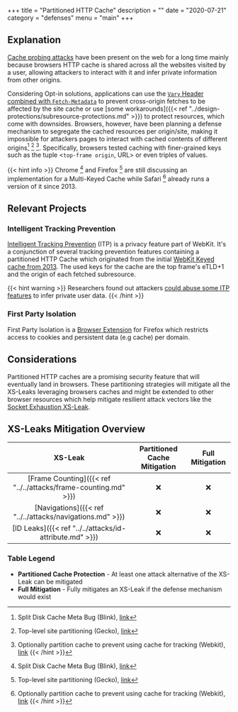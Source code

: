 +++
title = "Partitioned HTTP Cache"
description = ""
date = "2020-07-21"
category = "defenses"
menu = "main"
+++

## Explanation

[Cache probing attacks](https://TODO) have been present on the web for a long time mainly because browsers HTTP cache is shared across all the websites visited by a user, allowing attackers to interact with it and infer private information from other origins.

<!--TODO(manuelvsousa): Add reference to cache probing attacks-->

Considering Opt-in solutions, applications can use the [`Vary` Header combined with `Fetch-Metadata`](https://TODO) to prevent cross-origin fetches to be affected by the site cache or use [some workarounds]({{< ref "../design-protections/subresource-protections.md" >}}) to protect resources, which come with downsides. Browsers, however, have been planning a defense mechanism to segregate the cached resources per origin/site, making it impossible for attackers pages to interact with cached contents of different origins[^1] [^2] [^3]. Specifically, browsers tested caching with finer-grained keys such as the tuple <`top-frame origin`, URL> or even triples of values.

{{< hint info >}}
Chrome [^1] and Firefox [^2] are still discussing an implementation for a Multi-Keyed Cache while Safari [^3] already runs a version of it since 2013.

[^1]: Split Disk Cache Meta Bug (Blink), [link](https://bugs.chromium.org/p/chromium/issues/detail?id=910708)
[^2]: Top-level site partitioning (Gecko), [link](https://bugzilla.mozilla.org/show_bug.cgi?id=1590107)
[^3]: Optionally partition cache to prevent using cache for tracking (Webkit), [link](https://bugs.webkit.org/show_bug.cgi?id=110269)
{{< /hint >}}


## Relevant Projects

### Intelligent Tracking Prevention

[Intelligent Tracking Prevention](https://webkit.org/tracking-prevention/) (ITP) is a privacy feature part of WebKit. It's a conjunction of several tracking prevention features containing a partitioned HTTP Cache which originated from the initial [WebKit Keyed cache from 2013](https://bugs.webkit.org/show_bug.cgi?id=110269). The used keys for the cache are the top frame's eTLD+1 and the origin of each fetched subresource.

{{< hint warning >}}
Researchers found out attackers [could abuse some ITP features](https://TODO) to infer private user data.
{{< /hint >}}

<!--TODO(manuelvsousa): ADD ITP XS-Leak here -->

### First Party Isolation

First Party Isolation is a [Browser Extension](https://addons.mozilla.org/en-US/firefox/addon/first-party-isolation/) for Firefox which restricts access to cookies and persistent data (e.g cache) per domain.

## Considerations

Partitioned HTTP caches are a promising security feature that will eventually land in browsers. These partitioning strategies will mitigate all the XS-Leaks leveraging browsers caches and might be extended to other browser resources which help mitigate resilient attack vectors like the [Socket Exhaustion XS-Leak](https://TODO).

<!--TODO(manuelvsousa): Add socket exhaustion ?-->

## XS-Leaks Mitigation Overview

|                           XS-Leak                                 | Partitioned Cache Mitigation |  Full Mitigation   |
|:-----------------------------------------------------------------:|:----------------------------:|:-------------------:
| [Frame Counting]({{< ref "../../attacks/frame-counting.md" >}})   |         ❌                   |         ❌
| [Navigations]({{< ref "../../attacks/navigations.md" >}})         |         ❌                   |         ❌
| [ID Leaks]({{< ref "../../attacks/id-attribute.md" >}})           |         ❌                   |         ❌

### Table Legend

- **Partitioned Cache Protection** - At least one attack alternative of the XS-Leak can be mitigated
- **Full Mitigation** - Fully mitigates an XS-Leak if the defense mechanism would exist


[^1]: Double-keyed HTTP cache, [link](https://github.com/whatwg/fetch/issues/904)
[^2]: Explainer - Partition the HTTP Cache, [link](https://github.com/shivanigithub/http-cache-partitioning)
[^3]: Client-Side Storage Partitioning, [link](https://privacycg.github.io/storage-partitioning/)
